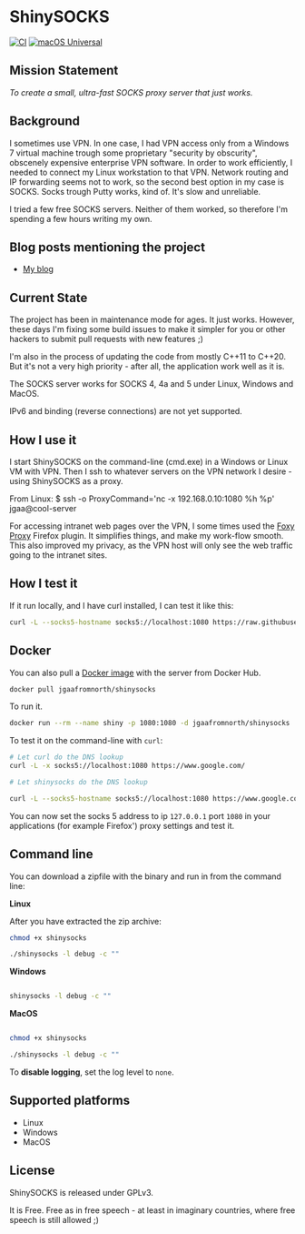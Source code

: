 # ShinySOCKS

[![CI](https://github.com/jgaa/shinysocks/actions/workflows/ci.yaml/badge.svg?branch=master)](https://github.com/jgaa/shinysocks/actions/workflows/ci.yaml)
[![macOS Universal](https://github.com/jgaa/shinysocks/actions/workflows/build_macos-universal.yaml/badge.svg)](https://github.com/jgaa/shinysocks/actions/workflows/build_macos-universal.yaml)

## Mission Statement

*To create a small, ultra-fast SOCKS proxy server that just works.*

## Background

I sometimes use VPN. In one case, I had VPN access only
from a Windows 7 virtual machine trough some proprietary
"security by obscurity", obscenely expensive enterprise
VPN software. In order to work
efficiently, I needed to connect my Linux workstation to that
VPN. Network routing and IP forwarding seems not to work,
so the second best option in my case is SOCKS. Socks
trough Putty works, kind of. It's slow and unreliable.

I tried a few free SOCKS servers. Neither of them worked, so
therefore I'm spending a few hours writing my own.

## Blog posts mentioning the project
- [My blog](https://lastviking.eu/_tags/shinysocks.html)

## Current State
The project has been in maintenance mode for ages. It just works.
However, these days I'm fixing some build issues to make it 
simpler for you or other hackers to submit pull requests with new features ;)

I'm also in the process of updating the code from mostly C++11 to C++20. But
it's not a very high priority - after all, the application work well as it is.

The SOCKS server works for SOCKS 4, 4a and 5 under
Linux, Windows and MacOS.

IPv6 and binding (reverse connections) are not yet supported.

## How I use it

I start ShinySOCKS on the command-line (cmd.exe) in a Windows or Linux
VM with VPN. Then I ssh to whatever servers on the VPN network
I desire - using ShinySOCKS as a proxy.

From Linux:
 $ ssh -o ProxyCommand='nc -x 192.168.0.10:1080 %h %p' jgaa@cool-server

For accessing intranet web pages over the VPN, I some times
used the [Foxy Proxy](https://getfoxyproxy.org/) Firefox plugin.
It simplifies things, and make my work-flow smooth. This also
improved my privacy, as the VPN host will only see the web traffic
going to the intranet sites.

## How I test it

If it run locally, and I have curl installed, I can test it like this:
```sh
curl -L --socks5-hostname socks5://localhost:1080 https://raw.githubusercontent.com/jgaa/shinysocks/master/ci/test.txt

```

## Docker

You can also pull a [Docker image](https://hub.docker.com/r/jgaafromnorth/shinysocks/)
with the server from Docker Hub.

```sh
docker pull jgaafromnorth/shinysocks
```

To run it.
```sh
docker run --rm --name shiny -p 1080:1080 -d jgaafromnorth/shinysocks
```

To  test it on the command-line with `curl`:
```sh
# Let curl do the DNS lookup
curl -L -x socks5://localhost:1080 https://www.google.com/

# Let shinysocks do the DNS lookup

curl -L --socks5-hostname socks5://localhost:1080 https://www.google.com/
```

You can now set the socks 5 address to ip `127.0.0.1` port `1080` in your applications (for example Firefox') proxy settings and test it.

## Command line

You can download a zipfile with the binary and run in from the command line:

**Linux**

After you have extracted the zip archive:

```sh
chmod +x shinysocks

./shinysocks -l debug -c ""

```

**Windows**

```sh

shinysocks -l debug -c ""

```

**MacOS**

```sh

chmod +x shinysocks

./shinysocks -l debug -c ""

```

To **disable logging**, set the log level to `none`.

## Supported platforms
- Linux
- Windows
- MacOS

## License
ShinySOCKS is released under GPLv3.

It is Free. Free as in free speech - at least in imaginary countries, where free speech is still allowed ;)

